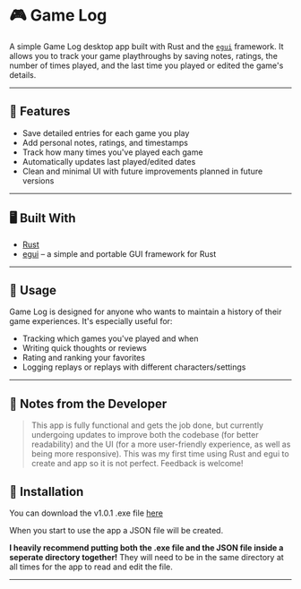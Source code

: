 # 🎮 Game Log

A simple Game Log desktop app built with Rust and the [`egui`](https://github.com/emilk/egui) framework. It allows you to track your game playthroughs by saving notes, ratings, the number of times played, and the last time you played or edited the game's details.

---

## 📝 Features

- Save detailed entries for each game you play
- Add personal notes, ratings, and timestamps
- Track how many times you've played each game
- Automatically updates last played/edited dates
- Clean and minimal UI with future improvements planned in future versions

---

## 🖥️ Built With

- [Rust](https://www.rust-lang.org/)
- [egui](https://github.com/emilk/egui) – a simple and portable GUI framework for Rust

---

## 🚀 Usage

Game Log is designed for anyone who wants to maintain a history of their game experiences. It's especially useful for:

- Tracking which games you've played and when
- Writing quick thoughts or reviews
- Rating and ranking your favorites
- Logging replays or replays with different characters/settings

---

## 📌 Notes from the Developer

> This app is fully functional and gets the job done, but currently undergoing updates to improve both the codebase (for better readability) and the UI (for a more user-friendly experience, as well as being more responsive). This was my first time using Rust and egui to create and app so it is not perfect. Feedback is welcome!

## 🔧 Installation
You can download the v1.0.1 .exe file [here](https://github.com/Darrkoh/GameLog-GUI/releases/tag/v1.0.1)

When you start to use the app a JSON file will be created. 

**I heavily recommend putting both the .exe file and the JSON file inside a seperate directory together!** 
They will need to be in the same directory at all times for the app to read and edit the file.

---
